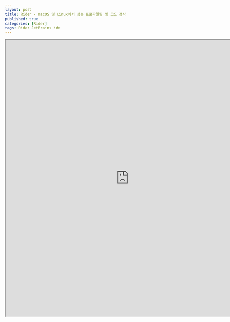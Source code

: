 ```yaml
---
layout: post
title: Rider - macOS 및 Linux에서 성능 프로파일링 및 코드 검사
published: true
categories: [Rider]
tags: Rider JetBrains ide
---
```

<iframe width="800" height="900" src="https://docs.google.com/document/d/e/2PACX-1vS0j64gCmw9Uw_oR82iKp_hZy-b7E8vMKZ1uL6OuXVGMqLvZTptxw5s-X6P1gfP-klHnC6PBTq53Qru/pub?embedded=true"></iframe>    
  